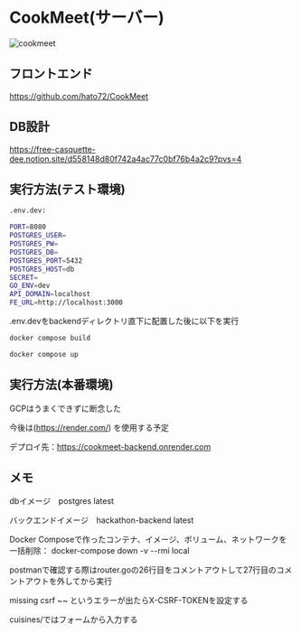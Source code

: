 # CookMeet(サーバー)
![cookmeet](https://github.com/hato72/go_backend_hackathon/assets/139688965/54235b01-2da0-491e-857c-18581b70b518)

## フロントエンド
https://github.com/hato72/CookMeet

## DB設計
https://free-casquette-dee.notion.site/d558148d80f742a4ac77c0bf76b4a2c9?pvs=4


## 実行方法(テスト環境)

```sh
.env.dev:

PORT=8080
POSTGRES_USER=
POSTGRES_PW=
POSTGRES_DB=
POSTGRES_PORT=5432
POSTGRES_HOST=db
SECRET=
GO_ENV=dev
API_DOMAIN=localhost
FE_URL=http://localhost:3000
```

.env.devをbackendディレクトリ直下に配置した後に以下を実行

<!-- ```sh
docker compose build

docker compose up

docker compose run --rm backend sh

go run src/migrate/migrate.go

go run src/main.go

``` -->

```sh
docker compose build

docker compose up
```

## 実行方法(本番環境)
GCPはうまくできずに断念した

今後は(https://render.com/) を使用する予定

デプロイ先：https://cookmeet-backend.onrender.com

## メモ
dbイメージ　postgres latest 

バックエンドイメージ　hackathon-backend latest

Docker Composeで作ったコンテナ、イメージ、ボリューム、ネットワークを一括削除：
docker-compose down -v --rmi local

postmanで確認する際はrouter.goの26行目をコメントアウトして27行目のコメントアウトを外してから実行

missing csrf ~~ というエラーが出たらX-CSRF-TOKENを設定する

cuisines/ではフォームから入力する
